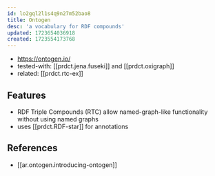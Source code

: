```yaml
---
id: lo2gql2l1s4q9n27m52bao8
title: Ontogen
desc: 'a vocabulary for RDF compounds'
updated: 1723654036918
created: 1723554173768
---
```


- https://ontogen.io/
- tested-with: [[prdct.jena.fuseki]] and [[prdct.oxigraph]]
- related: [[prdct.rtc-ex]]

## Features

- RDF Triple Compounds (RTC) allow named-graph-like functionality without using named graphs
- uses [[prdct.RDF-star]] for annotations

## References

- [[ar.ontogen.introducing-ontogen]] 